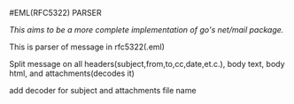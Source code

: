 #EML(RFC5322) PARSER

*This aims to be a more complete implementation of go's net/mail package.*


This is parser of message in rfc5322(.eml)

Split message on all headers(subject,from,to,cc,date,et.c.), body text, body html, and attachments(decodes it)

add decoder for subject and attachments file name